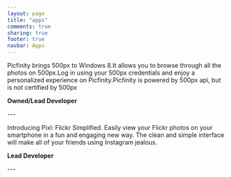 ```yaml
---
layout: page
title: "apps"
comments: true
sharing: true
footer: true
navbar: Apps
---
```


<img class="left" alt="" src="{{ site.images_root}}/app_picfinity_logo.png" />Picfinity brings 500px to Windows 8.It allows you to browse through all the photos on 500px.Log in using your 500px credentials and enjoy a personalized experience on Picfinity.Picfinity is powered by 500px api, but is not certified by 500px

**Owned/Lead Developer**




<div class="row"></div>
---

<img class="left" alt="" src="{{ site.images_root}}/app_pixl_logo.png" />Introducing Pixl: Flickr Simplified. Easily view your Flickr photos on your smartphone in a fun and engaging new way. The clean and simple interface will make all of your friends using Instagram jealous.

**Lead Developer**

<div class="row"></div>
---